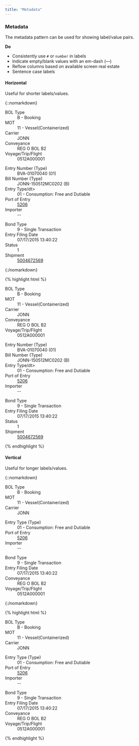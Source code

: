 ```yaml
---
title: "Metadata"
---
```


<div class="pl-pattern">
<h3>Metadata</h3>
The metadata pattern can be used for showing label/value pairs.

__Do__

- Consistently use `#` or `number` in labels
- Indicate empty/blank values with an em-dash (&mdash;)
- Reflow columns based on available screen real estate
- Sentence case labels


#### Horizontal
Useful for shorter labels/values.

{::nomarkdown}
<div class="pl-preview">
    <div class="row">
      <div class="col-sm-4">
        <dl>
          <dt>BOL Type</dt>
          <dd>B - Booking</dd>
          <dt>MOT</dt>
          <dd>11 - Vessel(Containerized)</dd>
          <dt>Carrier</dt>
          <dd>JONN</dd>
          <dt>Conveyance</dt>
          <dd>REG O BOL B2</dd>
          <dt>Voyage/Trip/Flight</dt>
          <dd>0512A000001</dd>
        </dl>
      </div>
      <div class="col-sm-4">
        <dt>Entry Number (Type)</dt>
        <dd>BVA-01070040 (01)</dd>
        <dt>Bill Number (Type)</dt>
        <dd>JONN-150512MC0202 (B)</dd>
        <dt>Entry Type/dt>
        <dd>01 - Consumption: Free and Dutiable</dd>
        <dt>Port of Entry</dt>
        <dd>
        <a href="">
          5206 <i class="fa fa-external-link"></i>
        </a>
        </dd>
        <dt>Importer</dt>
        <dd>--</dd>
      </div>
      <div class="col-sm-4">
        <dl>
          <dt>Bond Type</dt>
          <dd>9 - Single Transaction</dd>
          <dt>Entry Filing Date</dt>
          <dd>07/17/2015 13:40:22</dd>
          <dt>Status</dt>
          <dd>1</dd>
          <dt>Shipment</dt>
          <dd>
          <a href="">
            5004672569 <i class="fa fa-external-link"></i>
          </a>
          </dd>
        </dl>
      </div>
    </div>
</div>
{:/nomarkdown}


{% highlight html %}
<div class="row">
  <div class="col-sm-4">
    <dl>
      <dt>BOL Type</dt>
      <dd>B - Booking</dd>
      <dt>MOT</dt>
      <dd>11 - Vessel(Containerized)</dd>
      <dt>Carrier</dt>
      <dd>JONN</dd>
      <dt>Conveyance</dt>
      <dd>REG O BOL B2</dd>
      <dt>Voyage/Trip/Flight</dt>
      <dd>0512A000001</dd>
    </dl>
  </div>
  <div class="col-sm-4">
    <dt>Entry Number (Type)</dt>
    <dd>BVA-01070040 (01)</dd>
    <dt>Bill Number (Type)</dt>
    <dd>JONN-150512MC0202 (B)</dd>
    <dt>Entry Type/dt>
    <dd>01 - Consumption: Free and Dutiable</dd>
    <dt>Port of Entry</dt>
    <dd>
    <a href="">
      5206 <i class="fa fa-external-link"></i>
    </a>
    </dd>
    <dt>Importer</dt>
    <dd>--</dd>
  </div>
  <div class="col-sm-4">
    <dl>
      <dt>Bond Type</dt>
      <dd>9 - Single Transaction</dd>
      <dt>Entry Filing Date</dt>
      <dd>07/17/2015 13:40:22</dd>
      <dt>Status</dt>
      <dd>1</dd>
      <dt>Shipment</dt>
      <dd>
      <a href="">
        5004672569 <i class="fa fa-external-link"></i>
      </a>
      </dd>
    </dl>
  </div>
</div>
{% endhighlight %}

#### Vertical
Useful for longer labels/values.

{::nomarkdown}
<div class="pl-preview">
    <div class="row">
      <div class="col-md-4">
        <dl class="dl-horizontal">
          <dt>BOL Type</dt>
          <dd>B - Booking</dd>
          <dt>MOT</dt>
          <dd>11 - Vessel(Containerized)</dd>
          <dt>Carrier</dt>
          <dd>JONN</dd>
        </dl>
      </div>
      <div class="col-md-4">
        <dl class="dl-horizontal">
          <dt>Entry Type (Type)</dt>
          <dd>01 - Consumption: Free and Dutiable</dd>
          <dt>Port of Entry</dt>
          <dd>
          <a href="">
            5206
            <i class="fa fa-external-link"></i>
          </a>
          </dd>
          <dt>Importer</dt>
          <dd>--</dd>
        </dl>
      </div>
      <div class="col-md-4">
        <dl class="dl-horizontal">
          <dt>Bond Type</dt>
          <dd>9 - Single Transaction</dd>
          <dt>Entry Filing Date</dt>
          <dd>07/17/2015 13:40:22</dd>
          <dt>Conveyance</dt>
          <dd>REG O BOL B2</dd>
          <dt>Voyage/Trip/Flight</dt>
          <dd>0512A000001</dd>
        </dl>
      </div>
    </div>
</div>
{:/nomarkdown}

{% highlight html %}
<div class="row">
  <div class="col-md-4">
    <dl class="dl-horizontal">
      <dt>BOL Type</dt>
      <dd>B - Booking</dd>
      <dt>MOT</dt>
      <dd>11 - Vessel(Containerized)</dd>
      <dt>Carrier</dt>
      <dd>JONN</dd>
    </dl>
  </div>
  <div class="col-md-4">
    <dl class="dl-horizontal">
      <dt>Entry Type (Type)</dt>
      <dd>01 - Consumption: Free and Dutiable</dd>
      <dt>Port of Entry</dt>
      <dd>
      <a href="">
        5206
        <i class="fa fa-external-link"></i>
      </a>
      </dd>
      <dt>Importer</dt>
      <dd>--</dd>
    </dl>
  </div>
  <div class="col-md-4">
    <dl class="dl-horizontal">
      <dt>Bond Type</dt>
      <dd>9 - Single Transaction</dd>
      <dt>Entry Filing Date</dt>
      <dd>07/17/2015 13:40:22</dd>
      <dt>Conveyance</dt>
      <dd>REG O BOL B2</dd>
      <dt>Voyage/Trip/Flight</dt>
      <dd>0512A000001</dd>
    </dl>
  </div>
</div>
{% endhighlight %}

</div>

